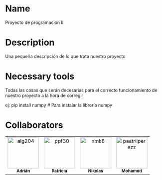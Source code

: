 # Name
 Proyecto de programacion II




# Description
Una pequeña descripción de lo que trata nuestro proyecto


# Necessary tools
Todas las cosas que serán decesarias para el correcto funcionamiento de nuestro proyecto a la hora de corregir

ej:
pip install numpy # Para instalar la librería numpy





# Collaborators

<!-- readme: collaborators -start -->
<table>
<tr>
    <td align="center">
        <a href="https://github.com/alg204">
            <img src="https://avatars.githubusercontent.com/u/198967558?v=4" width="100;" alt="alg204"/>
            <br />
            <sub><b>Adrián</b></sub>
        </a>
    </td>
    <td align="center">
        <a href="https://https://github.com/ppf30">
            <img src="https://avatars.githubusercontent.com/u/198932016?v=4" width="100;" alt="ppf30"/>
            <br />
            <sub><b>Patricia</b></sub>
        </a>
    </td>
    <td align="center">
        <a href="https://github.com/NikolasKaplan1">
            <img src="https://avatars.githubusercontent.com/u/199594735?v=4" width="100;" alt="nmk8"/>
            <br />
            <sub><b>Nikolas</b></sub>
        </a>
    </td>
    <td align="center">
        <a href="https://github.com/paatriiperezz">
            <img src="https://avatars.githubusercontent.com/u/152264650?v=4" width="100;" alt="paatriiperezz"/>
            <br />
            <sub><b>Mohamed</b></sub>
        </a>
    </td></tr>
</table>
<!-- readme: collaborators -end -->
